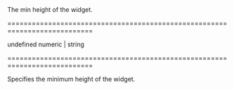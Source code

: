 <!--**
/*-------------------------------------------
    Auto-generated file. Do not modify.
-------------------------------------------

**-->
<!--d-->The min height of the widget.<!--/d-->
===========================================================================
<!--default-->undefined<!--/default-->
<!--type-->numeric | string<!--/type-->
===========================================================================

<!--shortDescription-->
Specifies the minimum height of the widget.
<!--/shortDescription-->

<!--fullDescription-->

<!--/fullDescription-->